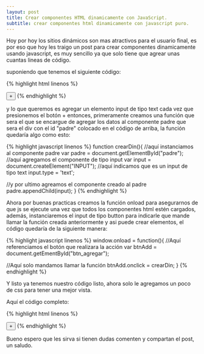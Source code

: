 ```yaml
---
layout: post
title: Crear componentes HTML dinamicamente con JavaScript.
subtitle: crear componentes html dinamicamente con javascript puro.
---
```


Hoy por hoy los sitios dinámicos son mas atractivos para el usuario final, es por eso que hoy les traigo un post para crear componentes dinamicamente usando javascript, es muy sencillo ya que solo tiene que agrear unas cuantas lineas de código.

suponiendo que tenemos el siguiente código:

{% highlight html linenos %}
<!DOCTYPE html>
<html lang="es">
 <head>
   <meta charset="UTF-8" />
   <title>Index</title>
   <script>
      //Aquí colocaremos el resto del código        
   </script>
 </head>

 <body>
   <div id="padre">
      
   </div>
   <input type="button" id="btn_agregar" value="+">
 </body>
</html>
{% endhighlight %}

y lo que queremos es agregar un elemento input de tipo text cada vez que presionemos el botón + entonces, primeramente creamos una función que sera el que se encargue de agregar los datos al componente padre que sera el div con el id "padre" colocado en el código de arriba, la función quedaría algo como esto:

{% highlight javascript linenos %}
function crearDin(){
   //aquí instanciamos al componente padre
   var padre = document.getElementById("padre");
   //aquí agregamos el componente de tipo input
   var input = document.createElement("INPUT");
   //aquí indicamos que es un input de tipo text
   input.type = 'text';
   
   //y por ultimo agreamos el componente creado al padre
   padre.appendChild(input);
 }
{% endhighlight %}

Ahora por buenas practicas creamos la función onload para asegurarnos de que js se ejecute una vez que todos los componentes html estén cargados, además, instanciaremos el input de tipo button para indicarle que mande llamar la función creada anteriormente y asi puede crear elementos, el código quedaría de la siguiente manera:

{% highlight javascript linenos %}
window.onload = function(){
   //Aquí referenciamos el botón que realizara la acción
   var btnAdd = document.getEmentById("btn_agregar");
   
   //Aquí solo mandamos llamar la función 
   btnAdd.onclick = crearDin;
}
{% endhighlight %}

Y listo ya tenemos nuestro código listo, ahora solo le agregamos un poco de css para tener una mejor vista.

Aquí el código completo:

{% highlight html linenos %}
<!DOCTYPE html>
<html lang="es">
 <head>
   <meta charset="UTF-8" />
   <title>Index</title>
   <script>
      function crearDin(){
         
         var padre = document.getElementById("padre");
         var input = document.createElement("INPUT");         
         input.type = 'text';

         padre.appendChild(input);
      } 
      window.onload = function(){
         
         var btnAdd = document.getEmentById("btn_agregar");   
         btnAdd.onclick = crearDin;
      }      
   </script>
 </head>
 <body>
   <div id="padre">
      
   </div>
   <input type="button" id="btn_agregar" value="+">
 </body>
</html>
{% endhighlight %}

Bueno espero que les sirva si tienen dudas comenten y compartan el post, un saludo.

